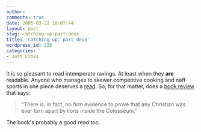 ```yaml
---
author:
comments: true
date: 2005-03-22 18:07:44
layout: post
slug: catching-up-part-deux
title: 'Catching up: part deux'
wordpress_id: 226
categories:
- Just Links
---
```


It is so pleasant to read intemperate ravings. At least when they **are** readable. Anyone who manages to skewer competitive cooking and naff sports in one piece deserves a [read](http://news.scotsman.com/features.cfm?id=304952005). So, for that matter, does a [book review](http://books.guardian.co.uk/reviews/history/0,6121,1435639,00.html) that says:

> "There is, in fact, no firm evidence to prove that any Christian was ever torn apart by lions inside the Colosseum."

The book's probably a good read too.
